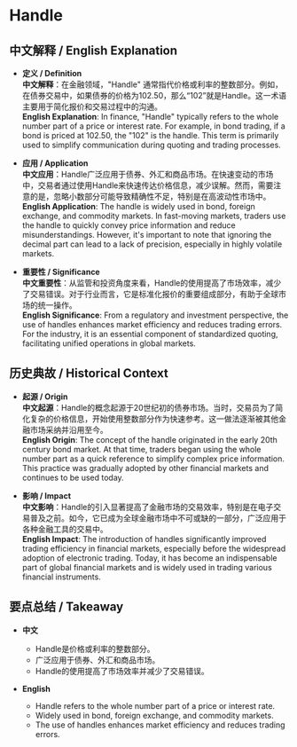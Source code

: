 # Handle

## 中文解释 / English Explanation

* **定义 / Definition**  
  **中文解释**：在金融领域，"Handle" 通常指代价格或利率的整数部分。例如，在债券交易中，如果债券的价格为102.50，那么“102”就是Handle。这一术语主要用于简化报价和交易过程中的沟通。  
  **English Explanation**: In finance, "Handle" typically refers to the whole number part of a price or interest rate. For example, in bond trading, if a bond is priced at 102.50, the "102" is the handle. This term is primarily used to simplify communication during quoting and trading processes.

* **应用 / Application**  
  **中文应用**：Handle广泛应用于债券、外汇和商品市场。在快速变动的市场中，交易者通过使用Handle来快速传达价格信息，减少误解。然而，需要注意的是，忽略小数部分可能导致精确性不足，特别是在高波动性市场中。  
  **English Application**: The handle is widely used in bond, foreign exchange, and commodity markets. In fast-moving markets, traders use the handle to quickly convey price information and reduce misunderstandings. However, it's important to note that ignoring the decimal part can lead to a lack of precision, especially in highly volatile markets.

* **重要性 / Significance**  
  **中文重要性**：从监管和投资角度来看，Handle的使用提高了市场效率，减少了交易错误。对于行业而言，它是标准化报价的重要组成部分，有助于全球市场的统一操作。  
  **English Significance**: From a regulatory and investment perspective, the use of handles enhances market efficiency and reduces trading errors. For the industry, it is an essential component of standardized quoting, facilitating unified operations in global markets.

## 历史典故 / Historical Context

* **起源 / Origin**  
  **中文起源**：Handle的概念起源于20世纪初的债券市场。当时，交易员为了简化复杂的价格信息，开始使用整数部分作为快速参考。这一做法逐渐被其他金融市场采纳并沿用至今。  
  **English Origin**: The concept of the handle originated in the early 20th century bond market. At that time, traders began using the whole number part as a quick reference to simplify complex price information. This practice was gradually adopted by other financial markets and continues to be used today.

* **影响 / Impact**  
  **中文影响**：Handle的引入显著提高了金融市场的交易效率，特别是在电子交易普及之前。如今，它已成为全球金融市场中不可或缺的一部分，广泛应用于各种金融工具的交易中。  
  **English Impact**: The introduction of handles significantly improved trading efficiency in financial markets, especially before the widespread adoption of electronic trading. Today, it has become an indispensable part of global financial markets and is widely used in trading various financial instruments.

## 要点总结 / Takeaway

* **中文**  
  - Handle是价格或利率的整数部分。
  - 广泛应用于债券、外汇和商品市场。
  - Handle的使用提高了市场效率并减少了交易错误。

* **English**  
  - Handle refers to the whole number part of a price or interest rate.
  - Widely used in bond, foreign exchange, and commodity markets.
  - The use of handles enhances market efficiency and reduces trading errors.